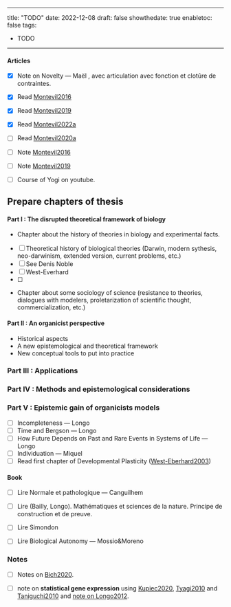 
---
title: "TODO"
date: 2022-12-08
draft: false
showthedate: true
enabletoc: false
tags:
- TODO
---


#### Articles
- [x]  Note on Novelty  — Maël , avec articulation avec fonction et clotûre de contraintes.
- [x]  Read [Montevil2016](reference/Montevil2016.md)
- [x] Read [Montevil2019](reference/Montevil2019.md)
- [x] Read [Montevil2022a](reference/Montevil2022a.md)
- [ ] Read [Montevil2020a](reference/Montevil2020a.md) 
- [ ] Note [Montevil2016](reference/Montevil2016.md)
- [ ] Note [Montevil2019](reference/Montevil2019.md)

- [ ] Course of Yogi on youtube.



## Prepare chapters of thesis

#### Part I : The disrupted theoretical framework of biology 
-  Chapter about the history of theories in biology and experimental facts. 
- [ ] Theoretical history of biological theories (Darwin, modern sythesis, neo-darwinism, extended version, current problems, etc.)
- [ ] See Denis Noble
- [ ] West-Everhard
- [ ] 
-  Chapter about some sociology of science (resistance to theories, dialogues with modelers, proletarization of scientific thought, commercialization, etc.)

#### Part II : An organicist perspective  
- Historical aspects
- A new epistemological and theoretical framework 
- New conceptual tools to put into practice

### Part III : Applications 

### Part IV : Methods and epistemological considerations

### Part V : Epistemic gain of organicists models








- [ ] Incompleteness — Longo 
- [ ] Time and Bergson — Longo 
- [ ] How Future Depends on Past and Rare Events in Systems of Life — Longo
- [ ] Individuation — Miquel
- [ ] Read first chapter of Developmental Plasticity ([West-Eberhard2003](reference/West-Eberhard2003.md))

#### Book
- [ ] Lire Normale et pathologique — Canguilhem
- [ ] Lire (Bailly, Longo). Mathématiques et sciences de la nature. Principe de construction et de preuve.
- [ ] Lire Simondon
- [ ] Lire Biological Autonomy — Mossio&Moreno


### Notes
- [ ]  Notes on [Bich2020](reference/Bich2020.md). 
- [ ]  note on **statistical gene expression** using [Kupiec2020](reference/Kupiec2020.md), [Tyagi2010](reference/Tyagi2010.md) and [Taniguchi2010](reference/Taniguchi2010.md) and [note on Longo2012](note/note%20on%20Longo2012.md).



